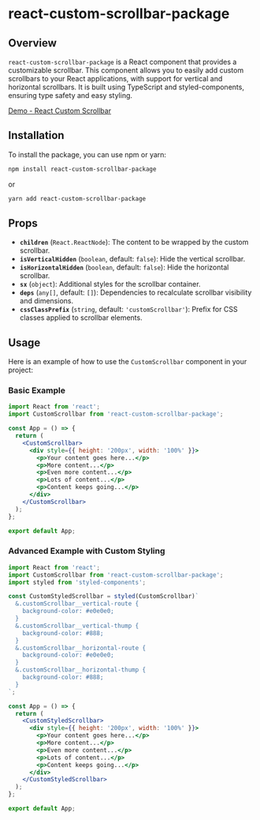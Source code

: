 
# react-custom-scrollbar-package

## Overview

`react-custom-scrollbar-package` is a React component that provides a customizable scrollbar. This component allows you to easily add custom scrollbars to your React applications, with support for vertical and horizontal scrollbars. It is built using TypeScript and styled-components, ensuring type safety and easy styling.

[Demo - React Custom Scrollbar](https://vladinho.github.io/react-custom-scrollbar/)


## Installation

To install the package, you can use npm or yarn:

```bash
npm install react-custom-scrollbar-package
```

or

```bash
yarn add react-custom-scrollbar-package
```

## Props

- **`children`** (`React.ReactNode`): The content to be wrapped by the custom scrollbar.
- **`isVerticalHidden`** (`boolean`, default: `false`): Hide the vertical scrollbar.
- **`isHorizontalHidden`** (`boolean`, default: `false`): Hide the horizontal scrollbar.
- **`sx`** (`object`): Additional styles for the scrollbar container.
- **`deps`** (`any[]`, default: `[]`): Dependencies to recalculate scrollbar visibility and dimensions.
- **`cssClassPrefix`** (`string`, default: `'customScrollbar'`): Prefix for CSS classes applied to scrollbar elements.

## Usage

Here is an example of how to use the `CustomScrollbar` component in your project:

### Basic Example

```jsx
import React from 'react';
import CustomScrollbar from 'react-custom-scrollbar-package';

const App = () => {
  return (
    <CustomScrollbar>
      <div style={{ height: '200px', width: '100%' }}>
        <p>Your content goes here...</p>
        <p>More content...</p>
        <p>Even more content...</p>
        <p>Lots of content...</p>
        <p>Content keeps going...</p>
      </div>
    </CustomScrollbar>
  );
};

export default App;
```

### Advanced Example with Custom Styling

```jsx
import React from 'react';
import CustomScrollbar from 'react-custom-scrollbar-package';
import styled from 'styled-components';

const CustomStyledScrollbar = styled(CustomScrollbar)`
  &.customScrollbar__vertical-route {
    background-color: #e0e0e0;
  }
  &.customScrollbar__vertical-thump {
    background-color: #888;
  }
  &.customScrollbar__horizontal-route {
    background-color: #e0e0e0;
  }
  &.customScrollbar__horizontal-thump {
    background-color: #888;
  }
`;

const App = () => {
  return (
    <CustomStyledScrollbar>
      <div style={{ height: '200px', width: '100%' }}>
        <p>Your content goes here...</p>
        <p>More content...</p>
        <p>Even more content...</p>
        <p>Lots of content...</p>
        <p>Content keeps going...</p>
      </div>
    </CustomStyledScrollbar>
  );
};

export default App;
```
